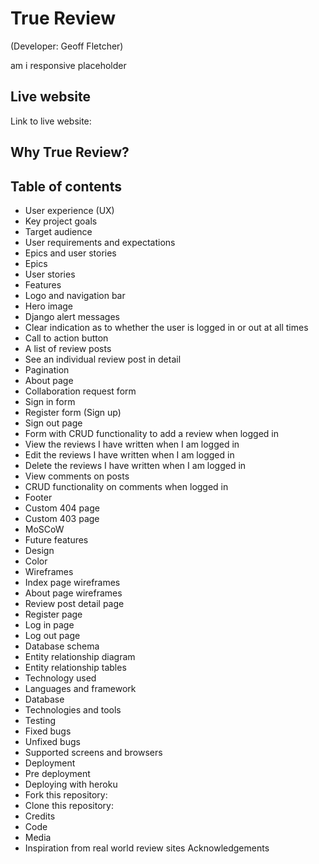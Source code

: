 # True Review

(Developer: Geoff Fletcher)

am i responsive placeholder

## Live website

Link to live website:
## Why True Review?


## Table of contents ##
- User experience (UX)
- Key project goals
- Target audience
- User requirements and expectations
- Epics and user stories
- Epics
- User stories
- Features
- Logo and navigation bar
- Hero image
- Django alert messages
- Clear indication as to whether the user is logged in or out at all times
- Call to action button
- A list of review posts
- See an individual review post in detail
- Pagination
- About page
- Collaboration request form
- Sign in form
- Register form (Sign up)
- Sign out page
- Form with CRUD functionality to add a review when logged in
- View the reviews I have written when I am logged in
- Edit the reviews I have written when I am logged in
- Delete the reviews I have written when I am logged in
- View comments on posts
- CRUD functionality on comments when logged in
- Footer
- Custom 404 page
- Custom 403 page
- MoSCoW
- Future features
- Design
- Color
- Wireframes
- Index page wireframes
- About page wireframes
- Review post detail page
- Register page
- Log in page
- Log out page
- Database schema
- Entity relationship diagram
- Entity relationship tables
- Technology used
- Languages and framework
- Database
- Technologies and tools
- Testing
- Fixed bugs
- Unfixed bugs
- Supported screens and browsers
- Deployment
- Pre deployment
- Deploying with heroku
- Fork this repository:
- Clone this repository:
- Credits
- Code
- Media
- Inspiration from real world review sites
Acknowledgements
